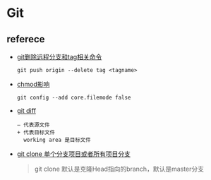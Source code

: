 # Git
## referece

* [git删除远程分支和tag相关命令](https://blog.csdn.net/wulove52/article/details/52357108)
  ```
  git push origin --delete tag <tagname>
  ```
* [chmod影响](https://blog.csdn.net/ai2000ai/article/details/79628896)
  ```
  git config --add core.filemode false
  ```
* [git diff](https://blog.csdn.net/u013061183/article/details/76405531)
  ```
  — 代表源文件 
  + 代表目标文件 
    working area 是目标文件
  ```
* [git clone 单个分支项目或者所有项目分支](https://blog.csdn.net/she_lock/article/details/79453484)
  >git clone 默认是克隆Head指向的branch，默认是master分支